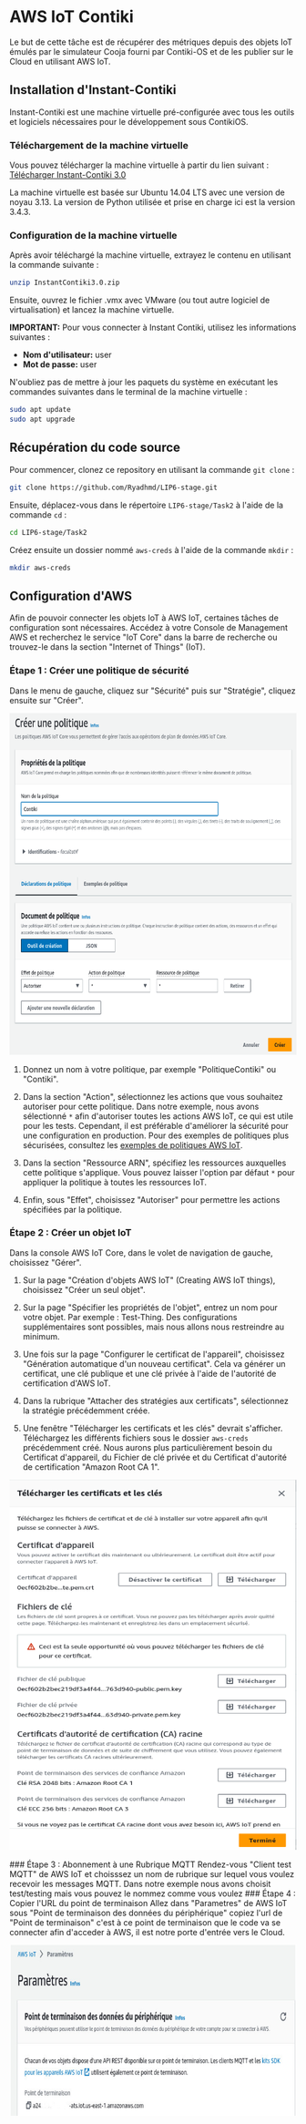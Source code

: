 # AWS IoT Contiki

Le but de cette tâche est de récupérer des métriques depuis des objets IoT émulés par le simulateur Cooja fourni par Contiki-OS et de les publier sur le Cloud en utilisant AWS IoT.

## Installation d'Instant-Contiki

Instant-Contiki est une machine virtuelle pré-configurée avec tous les outils et logiciels nécessaires pour le développement sous ContikiOS.

### Téléchargement de la machine virtuelle

Vous pouvez télécharger la machine virtuelle à partir du lien suivant : [Télécharger Instant-Contiki 3.0](https://sourceforge.net/projects/contiki/files/Instant%20Contiki/Instant%20Contiki%203.0/)

La machine virtuelle est basée sur Ubuntu 14.04 LTS avec une version de noyau 3.13. La version de Python utilisée et prise en charge ici est la version 3.4.3.

### Configuration de la machine virtuelle

Après avoir téléchargé la machine virtuelle, extrayez le contenu en utilisant la commande suivante :

```bash
unzip InstantContiki3.0.zip
```

Ensuite, ouvrez le fichier .vmx avec VMware (ou tout autre logiciel de virtualisation) et lancez la machine virtuelle. 

**IMPORTANT:** Pour vous connecter à Instant Contiki, utilisez les informations suivantes :
- **Nom d'utilisateur:** user
- **Mot de passe:** user

N'oubliez pas de mettre à jour les paquets du système en exécutant les commandes suivantes dans le terminal de la machine virtuelle :

```bash
sudo apt update
sudo apt upgrade
```
## Récupération du code source

Pour commencer, clonez ce repository en utilisant la commande `git clone` :

```bash
git clone https://github.com/Ryadhmd/LIP6-stage.git
```

Ensuite, déplacez-vous dans le répertoire `LIP6-stage/Task2` à l'aide de la commande `cd` :

```bash
cd LIP6-stage/Task2
```

Créez ensuite un dossier nommé `aws-creds` à l'aide de la commande `mkdir` :

```bash
mkdir aws-creds
```
<!-- <img src="images/create-policy.png" alt="Politique AWS" width="1000" height="800" /> 
<img src="images/files.png" alt="Fichiers connexion AWS" width="400" height="600" />
--> 
## Configuration d'AWS

Afin de pouvoir connecter les objets IoT à AWS IoT, certaines tâches de configuration sont nécessaires. Accédez à votre Console de Management AWS et recherchez le service "IoT Core" dans la barre de recherche ou trouvez-le dans la section "Internet of Things" (IoT).

### Étape 1 : Créer une politique de sécurité

Dans le menu de gauche, cliquez sur "Sécurité" puis sur "Stratégie", cliquez ensuite sur "Créer".

<p align="center">
  <img src="images/create-policy.png" alt="Politique AWS" width="700" height="600" /> 
</p>

1. Donnez un nom à votre politique, par exemple "PolitiqueContiki" ou "Contiki".

2. Dans la section "Action", sélectionnez les actions que vous souhaitez autoriser pour cette politique. Dans notre exemple, nous avons sélectionné `*` afin d'autoriser toutes les actions AWS IoT, ce qui est utile pour les tests. Cependant, il est préférable d'améliorer la sécurité pour une configuration en production. Pour des exemples de politiques plus sécurisées, consultez les [exemples de politiques AWS IoT](https://docs.aws.amazon.com/iot/latest/developerguide/example-iot-policies.html).

3. Dans la section "Ressource ARN", spécifiez les ressources auxquelles cette politique s'applique. Vous pouvez laisser l'option par défaut `*` pour appliquer la politique à toutes les ressources IoT.

4. Enfin, sous "Effet", choisissez "Autoriser" pour permettre les actions spécifiées par la politique.

### Étape 2 : Créer un objet IoT

Dans la console AWS IoT Core, dans le volet de navigation de gauche, choisissez "Gérer".

1. Sur la page "Création d'objets AWS IoT" (Creating AWS IoT things), choisissez "Créer un seul objet".

2. Sur la page "Spécifier les propriétés de l'objet", entrez un nom pour votre objet. Par exemple : Test-Thing. Des configurations supplémentaires sont possibles, mais nous allons nous restreindre au minimum.

3. Une fois sur la page "Configurer le certificat de l'appareil", choisissez "Génération automatique d'un nouveau certificat". Cela va générer un certificat, une clé publique et une clé privée à l'aide de l'autorité de certification d'AWS IoT.

4. Dans la rubrique "Attacher des stratégies aux certificats", sélectionnez la stratégie précédemment créée.

5. Une fenêtre "Télécharger les certificats et les clés" devrait s'afficher. Téléchargez les différents fichiers sous le dossier `aws-creds` précédemment créé. Nous aurons plus particulièrement besoin du Certificat d'appareil, du Fichier de clé privée et du Certificat d'autorité de certification "Amazon Root CA 1".

<p align="center">
  <img src="images/files.png" alt="Fichiers connexion AWS" width="600" height="650" />
</p>
### Étape 3 : Abonnement à une Rubrique MQTT 
Rendez-vous "Client test MQTT" de AWS IoT et choisssez un nom de rubrique sur lequel vous voulez recevoir les messages MQTT. Dans notre exemple nous avons choisit test/testing mais vous pouvez le nommez comme vous voulez 
### Étape 4 : Copier l'URL du point de terminaison 
Allez dans "Parametres" de AWS IoT sous "Point de terminaison des données du périphérique" copiez l'url de "Point de terminaison" c'est à ce point de terminaison que le code va se connecter afin d'acceder à AWS, il est notre porte d'entrée vers le Cloud. 

<p align="center">
  <img src="images/endpoint.jpg" alt="Point de terminaison AWS" width="500" height="300" />
</p> 

